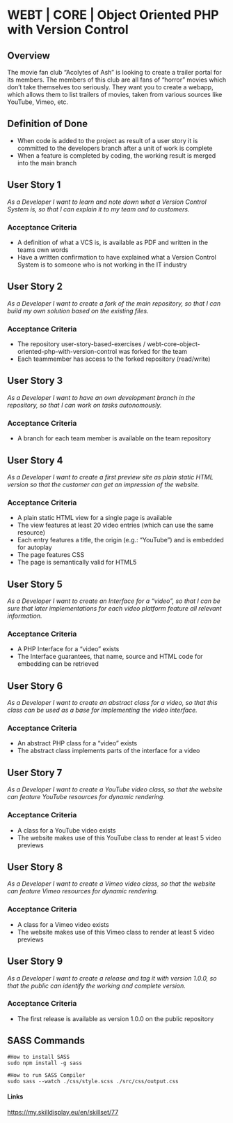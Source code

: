 # WEBT | CORE | Object Oriented PHP with Version Control

## Overview

The movie fan club “Acolytes of Ash” is looking to create a trailer portal for its members. The members of this club are all fans of “horror” movies which don’t take themselves too seriously.
They want you to create a webapp, which allows them to list trailers of movies, taken from various sources like YouTube, Vimeo, etc.

## Definition of Done

- When code is added to the project as result of a user story it is committed to the developers branch after a unit of work is complete
- When a feature is completed by coding, the working result is merged into the main branch

## User Story 1

_As a Developer I want to learn and note down what a Version Control System is, so that I can explain it to my team and to customers._

### Acceptance Criteria

- A definition of what a VCS is, is available as PDF and written in the teams own words
- Have a written confirmation to have explained what a Version Control System is to someone who is not working in the IT industry

## User Story 2

_As a Developer I want to create a fork of the main repository, so that I can build my own solution based on the existing files._

### Acceptance Criteria

- The repository user-story-based-exercises
  /
  webt-core-object-oriented-php-with-version-control was forked for the team
- Each teammember has access to the forked repository (read/write)

## User Story 3

_As a Developer I want to have an own development branch in the repository, so that I can work on tasks autonomously._

### Acceptance Criteria

- A branch for each team member is available on the team repository

## User Story 4

_As a Developer I want to create a first preview site as plain static HTML version so that the customer can get an impression of the website._

### Acceptance Criteria

- A plain static HTML view for a single page is available
- The view features at least 20 video entries (which can use the same resource)
- Each entry features a title, the origin (e.g.: “YouTube”) and is embedded for autoplay
- The page features CSS
- The page is semantically valid for HTML5

## User Story 5

_As a Developer I want to create an Interface for a “video”, so that I can be sure that later implementations for each video platform feature all relevant information._

### Acceptance Criteria

- A PHP Interface for a “video” exists
- The Interface guarantees, that name, source and HTML code for embedding can be retrieved

## User Story 6

_As a Developer I want to create an abstract class for a video, so that this class can be used as a base for implementing the video interface._

### Acceptance Criteria

- An abstract PHP class for a “video” exists
- The abstract class implements parts of the interface for a video

## User Story 7

_As a Developer I want to create a YouTube video class, so that the website can feature YouTube resources for dynamic rendering._

### Acceptance Criteria

- A class for a YouTube video exists
- The website makes use of this YouTube class to render at least 5 video previews

## User Story 8

_As a Developer I want to create a Vimeo video class, so that the website can feature Vimeo resources for dynamic rendering._

### Acceptance Criteria

- A class for a Vimeo video exists
- The website makes use of this Vimeo class to render at least 5 video previews

## User Story 9

_As a Developer I want to create a release and tag it with version 1.0.0, so that the public can identify the working and complete version._

### Acceptance Criteria

- The first release is available as version 1.0.0 on the public repository

## SASS Commands

```
#How to install SASS
sudo npm install -g sass

#How to run SASS Compiler
sudo sass --watch ./css/style.scss ./src/css/output.css
```

#### Links

https://my.skilldisplay.eu/en/skillset/77
